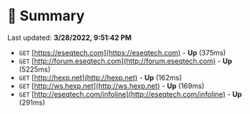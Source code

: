 # 📖 Summary
Last updated: **3/28/2022, 9:51:42 PM**

- `GET` [https://eseqtech.com](https://eseqtech.com) - **Up** (375ms)
- `GET` [http://forum.eseqtech.com](http://forum.eseqtech.com) - **Up** (5225ms)
- `GET` [http://hexp.net](http://hexp.net) - **Up** (162ms)
- `GET` [http://ws.hexp.net](http://ws.hexp.net) - **Up** (169ms)
- `GET` [http://eseqtech.com/infoline](http://eseqtech.com/infoline) - **Up** (291ms)
